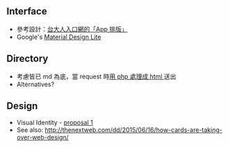 ## Interface
* 參考設計：[台大人入口網的「App 排版」](https://my.ntu.edu.tw/)
* Google's [Material Design Lite](http://www.getmdl.io/)

## Directory
* 考慮皆已 md 為底，當 request 時[用 php 處理成 html ](https://www.google.com.tw/webhp?sourceid=chrome-instant&ion=1&espv=2&ie=UTF-8#q=php%20convert%20markdown%20to%20html)送出
* Alternatives?

## Design
* Visual Identity - [proposal 1](https://www.google.com.tw/search?espv=2&biw=1071&bih=568&tbm=isch&sa=1&q=zombie+survival+guide&oq=zombie+survival+&gs_l=img.3.1.0l10.7097.7097.0.9134.1.1.0.0.0.0.21.21.1.1.0....0...1c.1.64.img..0.1.20.RzSHQE8V02U#imgrc=CcBW7OW1aHbT7M%3A)
* See also: http://thenextweb.com/dd/2015/06/16/how-cards-are-taking-over-web-design/
